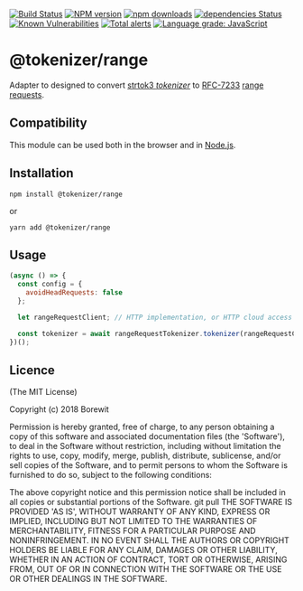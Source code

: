 [![Build Status](https://travis-ci.org/Borewit/tokenizer-range.svg?branch=master)](https://travis-ci.org/Borewit/tokenizer-range)
[![NPM version](https://badge.fury.io/js/%40tokenizer%2Frange.svg)](https://badge.fury.io/js/%40tokenizer%2Frange)
[![npm downloads](http://img.shields.io/npm/dm/@tokenizer/range.svg)](https://npmcharts.com/compare/@tokenizer/range?interval=30)
[![dependencies Status](https://david-dm.org/Borewit/tokenizer-range/status.svg)](https://david-dm.org/Borewit/tokenizer-range)
[![Known Vulnerabilities](https://snyk.io/test/github/Borewit/tokenizer-range/badge.svg?targetFile=package.json)](https://snyk.io/test/github/Borewit/tokenizer-range?targetFile=package.json)
[![Total alerts](https://img.shields.io/lgtm/alerts/g/Borewit/tokenizer-range.svg?logo=lgtm&logoWidth=18)](https://lgtm.com/projects/g/Borewit/tokenizer-range/alerts/)
[![Language grade: JavaScript](https://img.shields.io/lgtm/grade/javascript/g/Borewit/tokenizer-range.svg?logo=lgtm&logoWidth=18)](https://lgtm.com/projects/g/Borewit/tokenizer-range/context:javascript)

# @tokenizer/range

Adapter to designed to convert [strtok3 _tokenizer_](https://github.com/Borewit/strtok3#tokenizer) to [RFC-7233](https://tools.ietf.org/html/rfc7233#section-2.3) [range requests](https://developer.mozilla.org/en-US/docs/Web/HTTP/Range_requests).

## Compatibility
This module can be used both in the browser and in [Node.js](https://nodejs.org).

## Installation

```shell script
npm install @tokenizer/range
```

or 

```shell script
yarn add @tokenizer/range
```

## Usage

```js
(async () => {
  const config = {
    avoidHeadRequests: false
  };

  let rangeRequestClient; // HTTP implementation, or HTTP cloud access adaptor

  const tokenizer = await rangeRequestTokenizer.tokenizer(rangeRequestClient, config);
})();
```

## Licence

(The MIT License)

Copyright (c) 2018 Borewit

Permission is hereby granted, free of charge, to any person obtaining a copy of this software and associated documentation files (the 'Software'), to deal in the Software without restriction, including without limitation the rights to use, copy, modify, merge, publish, distribute, sublicense, and/or sell copies of the Software, and to permit persons to whom the Software is furnished to do so, subject to the following conditions:

The above copyright notice and this permission notice shall be included in all copies or substantial portions of the Software.
git pull
THE SOFTWARE IS PROVIDED 'AS IS', WITHOUT WARRANTY OF ANY KIND, EXPRESS OR IMPLIED, INCLUDING BUT NOT LIMITED TO THE WARRANTIES OF MERCHANTABILITY, FITNESS FOR A PARTICULAR PURPOSE AND NONINFRINGEMENT. IN NO EVENT SHALL THE AUTHORS OR COPYRIGHT HOLDERS BE LIABLE FOR ANY CLAIM, DAMAGES OR OTHER LIABILITY, WHETHER IN AN ACTION OF CONTRACT, TORT OR OTHERWISE, ARISING FROM, OUT OF OR IN CONNECTION WITH THE SOFTWARE OR THE USE OR OTHER DEALINGS IN THE SOFTWARE.
